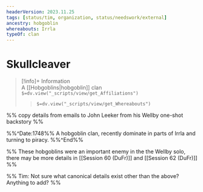 ```yaml
---
headerVersion: 2023.11.25
tags: [status/tim, organization, status/needswork/external]
ancestry: hobgoblin
whereabouts: Irrla
typeOf: clan
---
```

# Skullcleaver
>[!info]+ Information  
> A [[Hobgoblins|hobgoblin]] clan  
> `$=dv.view("_scripts/view/get_Affiliations")`  
>> `$=dv.view("_scripts/view/get_Whereabouts")`

%% copy details from emails to John Leeker from his Wellby one-shot backstory %%

%%^Date:1748%%
A hobgoblin clan, recently dominate in parts of Irrla and turning to piracy.
%%^End%%

%% These hobgoblins were an important enemy in the the Wellby solo, there may be more details in [[Session 60 (DuFr)]] and [[Session 62 (DuFr)]] %%

%% Tim: Not sure what canonical details exist other than the above? Anything to add? %%
